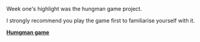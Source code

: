 Week one's highlight was the  hungman game project.

I strongly recommend you play the game first to familiarise yourself with it.

[**Humgman game**](https://hangmanwordgame.com/?fca=1&success=0#/)
